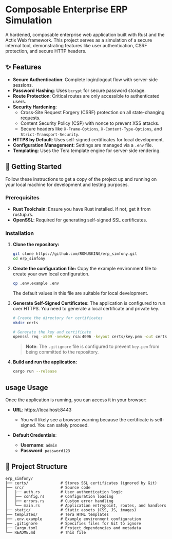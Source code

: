 # Composable Enterprise ERP Simulation

A hardened, composable enterprise web application built with Rust and the Actix Web framework. This project serves as a simulation of a secure internal tool, demonstrating features like user authentication, CSRF protection, and secure HTTP headers.

## ✨ Features

- **Secure Authentication**: Complete login/logout flow with server-side sessions.
- **Password Hashing**: Uses `bcrypt` for secure password storage.
- **Route Protection**: Critical routes are only accessible to authenticated users.
- **Security Hardening**:
  - Cross-Site Request Forgery (CSRF) protection on all state-changing requests.
  - Content Security Policy (CSP) with nonce to prevent XSS attacks.
  - Secure headers like `X-Frame-Options`, `X-Content-Type-Options`, and `Strict-Transport-Security`.
- **HTTPS by Default**: Uses self-signed certificates for local development.
- **Configuration Management**: Settings are managed via a `.env` file.
- **Templating**: Uses the Tera template engine for server-side rendering.

## 🚀 Getting Started

Follow these instructions to get a copy of the project up and running on your local machine for development and testing purposes.

### Prerequisites

- **Rust Toolchain**: Ensure you have Rust installed. If not, get it from rustup.rs.
- **OpenSSL**: Required for generating self-signed SSL certificates.

### Installation

1.  **Clone the repository:**
    ```sh
    git clone https://github.com/ROMUSKING/erp_simfony.git
    cd erp_simfony
    ```

2.  **Create the configuration file:**
    Copy the example environment file to create your own local configuration.
    ```sh
    cp .env.example .env
    ```
    The default values in this file are suitable for local development.

3.  **Generate Self-Signed Certificates:**
    The application is configured to run over HTTPS. You need to generate a local certificate and private key.

    ```sh
    # Create the directory for certificates
    mkdir certs

    # Generate the key and certificate
    openssl req -x509 -newkey rsa:4096 -keyout certs/key.pem -out certs/cert.pem -sha256 -days 365 -nodes -subj "/C=US/ST=State/L=City/O=Organization/OU=OrgUnit/CN=localhost"
    ```
    > **Note**: The `.gitignore` file is configured to prevent `key.pem` from being committed to the repository.

4.  **Build and run the application:**
    ```sh
    cargo run --release
    ```

##  usage Usage

Once the application is running, you can access it in your browser:

- **URL**: https://localhost:8443
  - You will likely see a browser warning because the certificate is self-signed. You can safely proceed.

- **Default Credentials**:
  - **Username**: `admin`
  - **Password**: `password123`

## 📂 Project Structure

```
erp_simfony/
├── certs/              # Stores SSL certificates (ignored by Git)
├── src/                # Source code
│   ├── auth.rs         # User authentication logic
│   ├── config.rs       # Configuration loading
│   ├── errors.rs       # Custom error handling
│   └── main.rs         # Application entrypoint, routes, and handlers
├── static/             # Static assets (CSS, JS, images)
├── templates/          # Tera HTML templates
├── .env.example        # Example environment configuration
├── .gitignore          # Specifies files for Git to ignore
├── Cargo.toml          # Project dependencies and metadata
└── README.md           # This file
```